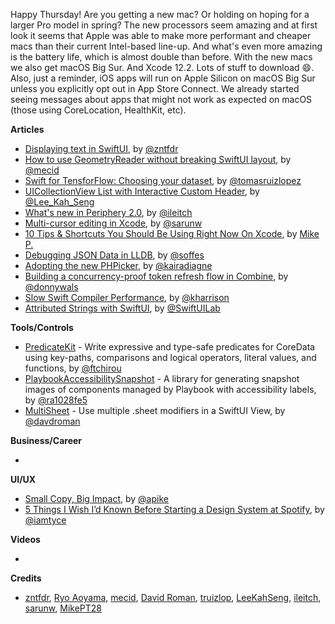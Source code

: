 Happy Thursday! Are you getting a new mac? Or holding on hoping for a larger Pro model in spring? The new processors seem amazing and at first look it seems that Apple was able to make more performant and cheaper macs than their current Intel-based line-up. And what's even more amazing is the battery life, which is almost double than before. 
With the new macs we also get macOS Big Sur. And Xcode 12.2. Lots of stuff to download 😄. Also, just a reminder, iOS apps will run on Apple Silicon on macOS Big Sur unless you explicitly opt out in App Store Connect. We already started seeing messages about apps that might not work as expected on macOS (those using CoreLocation, HealthKit, etc).

**Articles**

* [Displaying text in SwiftUI](https://fivestars.blog/swiftui/displaying-text-swiftui.html), by [@zntfdr](https://twitter.com/zntfdr)
* [How to use GeometryReader without breaking SwiftUI layout](https://swiftwithmajid.com/2020/11/04/how-to-use-geometryreader-without-breaking-swiftui-layout/), by [@mecid](https://twitter.com/mecid)
* [Swift for TensforFlow: Choosing your dataset](https://www.47deg.com/blog/s4tf-choosing-dataset/), by [@tomasruizlopez](https://twitter.com/tomasruizlopez)
* [UICollectionView List with Interactive Custom Header](https://swiftsenpai.com/development/list-interactive-custom-header/), by [@Lee_Kah_Seng](https://twitter.com/Lee_Kah_Seng)
* [What's new in Periphery 2.0](https://github.com/peripheryapp/periphery/wiki/What's-new-in-Periphery-2.0), by [@ileitch](https://github.com/ileitch)
* [Multi-cursor editing in Xcode](https://sarunw.com/posts/multi-cursor-editing-in-xcode/), by [@sarunw](https://twitter.com/sarunw)
* [10 Tips & Shortcuts You Should Be Using Right Now On Xcode](https://medium.com/@mpesate/10-tips-shortcuts-you-should-be-using-right-now-on-xcode-2e9e1b01511e?sk=41a96bbe6b660a35e7148ebb1bff6b53), by [Mike P.](https://twitter.com/mikept28)
* [Debugging JSON Data in LLDB](https://soffes.blog/debugging-json-data-in-lldb), by [@soffes](https://twitter.com/soffes)
* [Adopting the new PHPicker](https://www.kairadiagne.com/2020/11/04/adopting-the-new-photo-picker.html), by [@kairadiagne](https://twitter.com/kairadiagne)
* [Building a concurrency-proof token refresh flow in Combine](https://www.donnywals.com/building-a-concurrency-proof-token-refresh-flow-in-combine/), by [@donnywals](https://twitter.com/donnywals)
* [Slow Swift Compiler Performance](https://useyourloaf.com/blog/slow-swift-compiler-performance/), by [@kharrison](https://twitter.com/kharrison)
* [Attributed Strings with SwiftUI](https://swiftui-lab.com/attributed-strings-with-swiftui/), by [@SwiftUILab](https://twitter.com/SwiftUILab)

**Tools/Controls**

* [PredicateKit](https://github.com/ftchirou/PredicateKit) -  Write expressive and type-safe predicates for CoreData using key-paths, comparisons and logical operators, literal values, and functions, by [@ftchirou](https://twitter.com/ftchirou)
* [PlaybookAccessibilitySnapshot](https://github.com/playbook-ui/accessibility-snapshot-ios) - A library for generating snapshot images of components managed by Playbook with accessibility labels, by [@ra1028fe5](https://twitter.com/ra1028fe5)
* [MultiSheet](https://github.com/davdroman/MultiSheet) - Use multiple .sheet modifiers in a SwiftUI View, by [@davdroman](https://github.com/davdroman)

**Business/Career**

* 

**UI/UX**

* [Small Copy, Big Impact](https://steamclock.com/blog/2020/10/microcopy/), by [@apike](http://www.twitter.com/apike/)
* [5 Things I Wish I’d Known Before Starting a Design System at Spotify](https://spotify.design/article/5-things-i-wish-id-known-before-starting-a-design-system-at-spotify), by [@iamtyce](https://twitter.com/iamtyce)

**Videos**

* 

**Credits**

* [zntfdr](https://github.com/zntfdr), [Ryo Aoyama](https://github.com/ra1028), [mecid](https://github.com/mecid), [David Roman](https://github.com/davdroman), [truizlop](https://github.com/truizlop), [LeeKahSeng](https://github.com/LeeKahSeng), [ileitch](https://github.com/ileitch), [sarunw](https://github.com/sarunw), [MikePT28](https://github.com/MikePT28)
